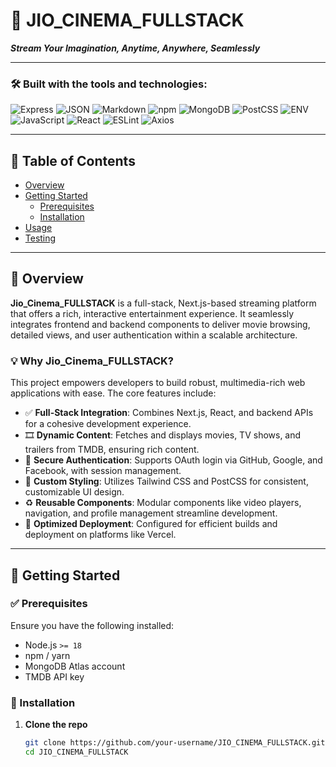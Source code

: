 # 🎥 JIO_CINEMA_FULLSTACK

_**Stream Your Imagination, Anytime, Anywhere, Seamlessly**_

---

### 🛠️ Built with the tools and technologies:

![Express](https://img.shields.io/badge/Express-black?style=flat&logo=express&logoColor=white)
![JSON](https://img.shields.io/badge/JSON-333?style=flat&logo=json&logoColor=white)
![Markdown](https://img.shields.io/badge/Markdown-000?style=flat&logo=markdown)
![npm](https://img.shields.io/badge/npm-CB3837?style=flat&logo=npm&logoColor=white)
![MongoDB](https://img.shields.io/badge/MongoDB-4EA94B?style=flat&logo=mongodb&logoColor=white)
![PostCSS](https://img.shields.io/badge/PostCSS-DD3A0A?style=flat&logo=postcss&logoColor=white)
![ENV](https://img.shields.io/badge/.ENV-grey?style=flat)
![JavaScript](https://img.shields.io/badge/JavaScript-F7DF1E?style=flat&logo=javascript&logoColor=black)
![React](https://img.shields.io/badge/React-61DAFB?style=flat&logo=react&logoColor=black)
![ESLint](https://img.shields.io/badge/ESLint-4B32C3?style=flat&logo=eslint&logoColor=white)
![Axios](https://img.shields.io/badge/Axios-5A29E4?style=flat)

---

## 📑 Table of Contents

- [Overview](#overview)
- [Getting Started](#getting-started)
  - [Prerequisites](#prerequisites)
  - [Installation](#installation)
- [Usage](#usage)
- [Testing](#testing)

---

## 📖 Overview

**Jio_Cinema_FULLSTACK** is a full-stack, Next.js-based streaming platform that offers a rich, interactive entertainment experience. It seamlessly integrates frontend and backend components to deliver movie browsing, detailed views, and user authentication within a scalable architecture.

### 💡 Why Jio_Cinema_FULLSTACK?

This project empowers developers to build robust, multimedia-rich web applications with ease. The core features include:

- ✅ **Full-Stack Integration**: Combines Next.js, React, and backend APIs for a cohesive development experience.
- 🎞️ **Dynamic Content**: Fetches and displays movies, TV shows, and trailers from TMDB, ensuring rich content.
- 🔐 **Secure Authentication**: Supports OAuth login via GitHub, Google, and Facebook, with session management.
- 🎨 **Custom Styling**: Utilizes Tailwind CSS and PostCSS for consistent, customizable UI design.
- ♻️ **Reusable Components**: Modular components like video players, navigation, and profile management streamline development.
- 🚀 **Optimized Deployment**: Configured for efficient builds and deployment on platforms like Vercel.

---

## 🚀 Getting Started

### ✅ Prerequisites

Ensure you have the following installed:

- Node.js `>= 18`
- npm / yarn
- MongoDB Atlas account
- TMDB API key

### 🧰 Installation

1. **Clone the repo**
   ```bash
   git clone https://github.com/your-username/JIO_CINEMA_FULLSTACK.git
   cd JIO_CINEMA_FULLSTACK
